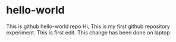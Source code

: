 # hello-world
This is github hello-world repo
Hi, 
This is my first github repository experiment. This is first edit.
This change has been done on laptop